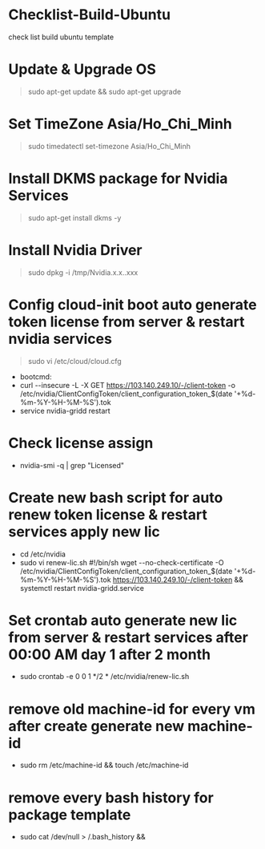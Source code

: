 # Checklist-Build-Ubuntu
check list build ubuntu template
# Update & Upgrade OS
> sudo apt-get update && sudo apt-get upgrade
# Set TimeZone Asia/Ho_Chi_Minh
> sudo timedatectl set-timezone Asia/Ho_Chi_Minh
# Install DKMS package for Nvidia Services
> sudo apt-get install dkms -y
# Install Nvidia Driver
> sudo dpkg -i /tmp/Nvidia.x.x..xxx
# Config cloud-init boot auto generate token license from server & restart nvidia services
> sudo vi /etc/cloud/cloud.cfg
- bootcmd:
 - curl --insecure -L -X GET https://103.140.249.10/-/client-token -o /etc/nvidia/ClientConfigToken/client_configuration_token_$(date '+%d-%m-%Y-%H-%M-%S').tok
 - service nvidia-gridd restart
# Check license assign
- nvidia-smi -q | grep "Licensed"
# Create new bash script for auto renew token license & restart services apply new lic
- cd /etc/nvidia
- sudo vi renew-lic.sh
#!/bin/sh
wget --no-check-certificate -O /etc/nvidia/ClientConfigToken/client_configuration_token_$(date '+%d-%m-%Y-%H-%M-%S').tok https://103.140.249.10/-/client-token && systemctl restart nvidia-gridd.service
# Set crontab auto generate new lic from server & restart services after 00:00 AM day 1 after 2 month
- sudo crontab -e
0 0 1 */2 * /etc/nvidia/renew-lic.sh
# remove old machine-id for every vm after create generate new machine-id 
- sudo rm /etc/machine-id && touch /etc/machine-id
# remove every bash history for package template
- sudo cat /dev/null > /.bash_history && 
